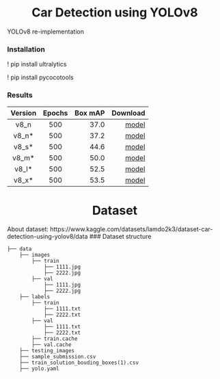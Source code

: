 
<H1 align="center">Car Detection using YOLOv8</H1>

YOLOv8 re-implementation

### Installation
! pip install ultralytics

! pip install pycocotools

### Results

| Version | Epochs | Box mAP |                                                                                  Download |
|:-------:|:------:|--------:|------------------------------------------------------------------------------------------:|
|  v8_n   |  500   |    37.0 |                                                                [model](./weights/best.pt) |
|  v8_n*  |  500   |    37.2 | [model](https://github.com/jahongir7174/YOLOv8-pt/releases/download/v0.0.1-alpha/v8_n.pt) |
|  v8_s*  |  500   |    44.6 | [model](https://github.com/jahongir7174/YOLOv8-pt/releases/download/v0.0.1-alpha/v8_s.pt) |
|  v8_m*  |  500   |    50.0 | [model](https://github.com/jahongir7174/YOLOv8-pt/releases/download/v0.0.1-alpha/v8_m.pt) |
|  v8_l*  |  500   |    52.5 | [model](https://github.com/jahongir7174/YOLOv8-pt/releases/download/v0.0.1-alpha/v8_l.pt) |
|  v8_x*  |  500   |    53.5 | [model](https://github.com/jahongir7174/YOLOv8-pt/releases/download/v0.0.1-alpha/v8_x.pt) |


<H1 align="center"> Dataset </H1>
About dataset: https://www.kaggle.com/datasets/lamdo2k3/dataset-car-detection-using-yolov8/data
### Dataset structure

    ├── data 
        ├── images
            ├── train
                ├── 1111.jpg
                ├── 2222.jpg
            ├── val
                ├── 1111.jpg
                ├── 2222.jpg
        ├── labels
            ├── train
                ├── 1111.txt
                ├── 2222.txt
            ├── val
                ├── 1111.txt
                ├── 2222.txt
            ├── train.cache
            ├── val.cache
        ├── testing_images
        ├── sample_submission.csv
        ├── train_solution_bouding_boxes(1).csv
        ├── yolo.yaml
        
        
        
            
        
        





                
